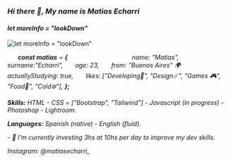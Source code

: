 ### *Hi there 👋, My name is Matias Echarri*
#### *let moreInfo = "lookDown"*
![*let moreInfo = "lookDown"*](https://i.pinimg.com/originals/22/26/a5/2226a53e0be2f56c78982ae08f493f3c.jpg)

  
    
 ***const matias*** *= **{**
   
      
      
      
      
      
      
    
name: "Matias",
  
    
    surname:"Echarri",
      
    
    age: 23,
      
    
from: "Buenos Aires" 🌍​
  
    
actuallyStudying: true,
  
    
        likes: ["Developing🌊​", "Design☄️", "Games 🎮", "Food🍜", "Cold❄️"],
        **};***
         

***Skills:*** *HTML - CSS = ["Bootstrap", "Tailwind"] - Javascript  (in progress) - Photoshop - Lightroom.*

***Languages:*** *Spanish (native) - English (fluid).*

*- 🔭 I’m currently investing 3hs at 10hs per day to improve my dev skills.* 

*Instagram: @matiasecharri_*




